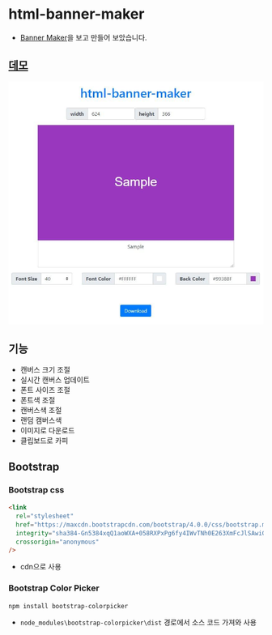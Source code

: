 # html-banner-maker

- [Banner Maker](https://banner.godori.dev/)을 보고 만들어 보았습니다.

## [데모](https://chinsun9.github.io/html-banner-maker/)

[![데모](readmeRes/preview.jpg)](https://chinsun9.github.io/html-banner-maker/)

## 기능

- 캔버스 크기 조절
- 실시간 캔버스 업데이트
- 폰트 사이즈 조절
- 폰트색 조절
- 캔버스색 조절
- 랜덤 캠버스색
- 이미지로 다운로드
- 클립보드로 카피

## Bootstrap

### Bootstrap css

```html index.html
<link
  rel="stylesheet"
  href="https://maxcdn.bootstrapcdn.com/bootstrap/4.0.0/css/bootstrap.min.css"
  integrity="sha384-Gn5384xqQ1aoWXA+058RXPxPg6fy4IWvTNh0E263XmFcJlSAwiGgFAW/dAiS6JXm"
  crossorigin="anonymous"
/>
```

- cdn으로 사용

### Bootstrap Color Picker

```
npm install bootstrap-colorpicker
```

- `node_modules\bootstrap-colorpicker\dist` 경로에서 소스 코드 가져와 사용
